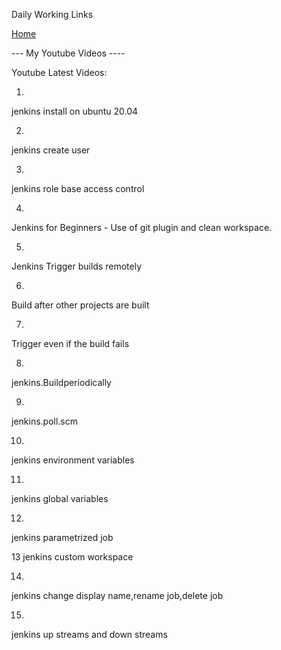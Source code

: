 Daily Working Links


[Home](all-files-links.md)





--- My Youtube Videos ----




Youtube Latest Videos: 



1.
 jenkins install on ubuntu 20.04
 
 
 
 2.
 jenkins create user
 
 
 
 3.
 jenkins role base access control
 
 
 
 4.
 Jenkins for Beginners - Use of git plugin and clean workspace.



 5.
 Jenkins Trigger builds remotely

 
6.
Build after other projects are built





7.
Trigger even if the build fails



8.
jenkins.Buildperiodically


9.
jenkins.poll.scm




10.

jenkins environment variables



11.
jenkins global variables




12. 
jenkins parametrized job



13
jenkins custom workspace



14.
jenkins change display name,rename job,delete job



15.
jenkins up streams and down streams









